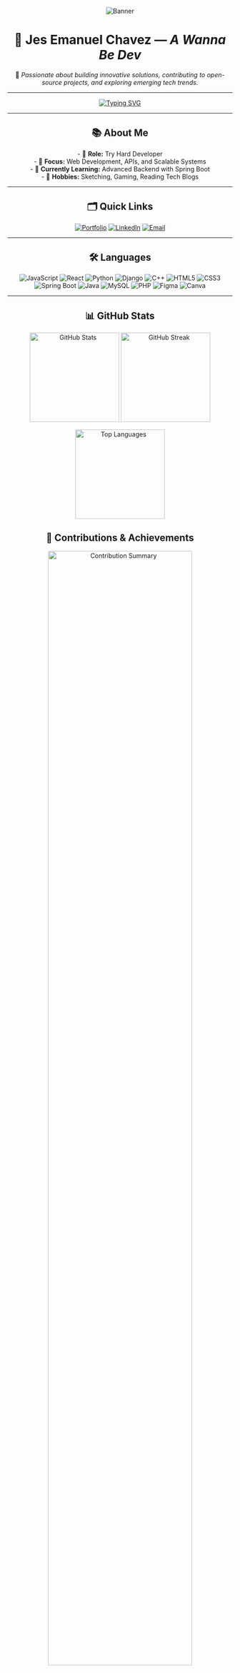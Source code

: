 <p align="center">
  <img src="https://64.media.tumblr.com/f6753c4537c395a5305d5e8b872a35bc/c2332f2c10cafb94-1c/s1280x1920/0f86834b55e59e62707ca253f8d6d212df1f1af9.jpg" alt="Banner"/>
</p>

<h1 align="center">🚀 <strong>Jes Emanuel Chavez</strong> — <em>A Wanna Be Dev</em></h1>

<p align="center">
  🌟 <em>Passionate about building innovative solutions, contributing to open-source projects, and exploring emerging tech trends.</em>
</p>

---

<p align="center">
  <a href="https://git.io/typing-svg">
    <img src="https://readme-typing-svg.herokuapp.com?font=Fira+Code&pause=1000&color=36BCF7&width=435&lines=Welcome+to+my+GitHub+Profile!;I'm+Jes+Emanuel+Chavez;Full-Stack+Developer+%7C+Tech+Enthusiast" alt="Typing SVG"/>
  </a>
</p>

---

<h2 align="center">📚 <strong>About Me</strong></h2>
<p align="center">
  - 💼 <strong>Role:</strong> Try Hard Developer<br />
  - 🎯 <strong>Focus:</strong> Web Development, APIs, and Scalable Systems<br />
  - 🌱 <strong>Currently Learning:</strong> Advanced Backend with Spring Boot<br />
  - 🧠 <strong>Hobbies:</strong> Sketching, Gaming, Reading Tech Blogs
</p>

---

<h2 align="center">🗂️ <strong>Quick Links</strong></h2>
<p align="center">
  <a href="#" target="_blank"><img src="https://img.shields.io/badge/Portfolio-Visit-orange?style=for-the-badge&logo=google-chrome&logoColor=white" alt="Portfolio"/></a>
  <a href="https://www.linkedin.com/in/jes-emanuel-chavez-b8ab0a342/" target="_blank"><img src="https://img.shields.io/badge/LinkedIn-Connect-blue?style=for-the-badge&logo=linkedin&logoColor=white" alt="LinkedIn"/></a>
  <a href="mailto:chavezjes71@example.com"><img src="https://img.shields.io/badge/Email-Contact-red?style=for-the-badge&logo=gmail&logoColor=white" alt="Email"/></a>

</p>

---

<h2 align="center">🛠️ <strong>Languages</strong></h2>
<p align="center">
  <img src="https://img.shields.io/badge/JavaScript-F7DF1E?style=for-the-badge&logo=javascript&logoColor=black" alt="JavaScript" />
  <img src="https://img.shields.io/badge/React-61DAFB?style=for-the-badge&logo=react&logoColor=black" alt="React" />
  <img src="https://img.shields.io/badge/Python-3776AB?style=for-the-badge&logo=python&logoColor=white" alt="Python" />
  <img src="https://img.shields.io/badge/Django-092E20?style=for-the-badge&logo=django&logoColor=white" alt="Django" />
  <img src="https://img.shields.io/badge/C++-00599C?style=for-the-badge&logo=cplusplus&logoColor=white" alt="C++" />
  <img src="https://img.shields.io/badge/HTML5-E34F26?style=for-the-badge&logo=html5&logoColor=white" alt="HTML5" />
  <img src="https://img.shields.io/badge/CSS3-1572B6?style=for-the-badge&logo=css3&logoColor=white" alt="CSS3" />
  <img src="https://img.shields.io/badge/Spring_Boot-6DB33F?style=for-the-badge&logo=spring&logoColor=white" alt="Spring Boot" />
  <img src="https://img.shields.io/badge/Java-007396?style=for-the-badge&logo=java&logoColor=white" alt="Java" />
  <img src="https://img.shields.io/badge/MySQL-4479A1?style=for-the-badge&logo=mysql&logoColor=white" alt="MySQL" />
  <img src="https://img.shields.io/badge/PHP-777BB4?style=for-the-badge&logo=php&logoColor=white" alt="PHP" />
  <img src="https://img.shields.io/badge/Figma-F24E1E?style=for-the-badge&logo=figma&logoColor=white" alt="Figma" />
  <img src="https://img.shields.io/badge/Canva-00C4CC?style=for-the-badge&logo=canva&logoColor=white" alt="Canva" />
</p>




---

<h2 align="center">📊 <strong>GitHub Stats</strong></h2>

<!-- GitHub Profile Stats -->
<p align="center">
  <img src="https://github-readme-stats.vercel.app/api?username=Cappi-dev&show_icons=true&theme=tokyonight&hide_border=true&count_private=true" alt="GitHub Stats" height="200" />
  <img src="https://github-readme-streak-stats.herokuapp.com/?user=Cappi-dev&theme=tokyonight&hide_border=true" alt="GitHub Streak" height="200" />
</p>

<!-- Top Languages -->
<p align="center">
  <img src="https://github-readme-stats.vercel.app/api/top-langs/?username=Cappi-dev&layout=compact&theme=tokyonight&hide_border=true&langs_count=10&exclude_repo=demo-repo" alt="Top Languages" height="200" />
</p>

<!-- Contributions and Achievements -->
<h2 align="center">🚀 <strong>Contributions & Achievements</strong></h2>
<p align="center">
  <img src="https://github-profile-summary-cards.vercel.app/api/cards/profile-details?username=Cappi-dev&theme=tokyonight" alt="Contribution Summary" width="80%" />
</p>

<!-- Contribution Activity Graph -->
<p align="center">
  <img src="https://github-readme-activity-graph.vercel.app/graph?username=Cappi-dev&theme=tokyo-night&hide_border=true&bg_color=1a1b27&color=70a5fd&line=fab795&point=fab795" alt="Contribution Activity Graph" width="90%" />
</p>

<!-- Trophies Section -->
<h2 align="center">🏆 <strong>GitHub Achievements</strong></h2>
<p align="center">
  <img src="https://github-profile-trophy.vercel.app/?username=Cappi-dev&theme=tokyonight&no-frame=true&column=6" alt="Trophies" width="80%" />
</p>


---





<h2 align="center">🚀 <strong>Featured Projects</strong></h2>
<div align="center">

  <!-- SavorSpace Frontend -->
  <div style="display: inline-block; text-align: center; margin: 15px; width: 300px;">
    <a href="https://github.com/karl2522/SavorSpace-Frontend" target="_blank">
      <img src="https://i.pinimg.com/736x/8b/db/51/8bdb51ecf2f4c7d9a225a14b11a9d4dc.jpg" alt="SavorSpace Frontend" style="width: 100%; border-radius: 10px; box-shadow: 0px 4px 8px rgba(0, 0, 0, 0.2);" />
    </a>
    <h3>🔗 <a href="https://github.com/karl2522/SavorSpace-Frontend" target="_blank"><strong>SavorSpace Frontend</strong></a></h3>
    <p style="font-size: 14px; color: #b0b0b0;">🖥️ Frontend for SavorSpace platform using React and modern UI components.</p>
  </div>

  <!-- SavorSpace Backend -->
  <div style="display: inline-block; text-align: center; margin: 15px; width: 300px;">
    <a href="https://github.com/karl2522/SavorSpace-Backend" target="_blank">
      <img src="https://i.pinimg.com/736x/af/3a/74/af3a741c07d2cfb96176a2f11470d25f.jpg" alt="SavorSpace Backend" style="width: 100%; border-radius: 10px; box-shadow: 0px 4px 8px rgba(0, 0, 0, 0.2);" />
    </a>
    <h3>🔗 <a href="https://github.com/karl2522/SavorSpace-Backend" target="_blank"><strong>SavorSpace Backend</strong></a></h3>
    <p style="font-size: 14px; color: #b0b0b0;">⚙️ Backend with Spring Boot, focused on secure APIs and data management.</p>
  </div>

  <!-- Payroll System -->
  <div style="display: inline-block; text-align: center; margin: 15px; width: 300px;">
    <a href="https://github.com/Cappi-dev/Payroll_System" target="_blank">
      <img src="https://i.pinimg.com/736x/a7/02/c2/a702c2ee276e68e95dc53a08f4ddfe17.jpg" alt="Payroll System" style="width: 100%; border-radius: 10px; box-shadow: 0px 4px 8px rgba(0, 0, 0, 0.2);" />
    </a>
    <h3>🔗 <a href="https://github.com/Cappi-dev/Payroll_System" target="_blank"><strong>Payroll System</strong></a></h3>
    <p style="font-size: 14px; color: #b0b0b0;">💼 Automated payroll calculation with precise tax deductions.</p>
  </div>

</div>



---



<h2 align="center">🎮 <strong>My Game Profiles</strong></h2>
<p align="center">
  <a href="https://steamcommunity.com/profiles/76561198254519964/" target="_blank">
    <img src="https://img.shields.io/badge/Steam-Profile-blue?style=for-the-badge&logo=steam&logoColor=white" alt="Steam" />
  </a>
  <a href="https://discordapp.com/users/664773807290056726" target="_blank">
    <img src="https://img.shields.io/badge/Discord-Profile-blurple?style=for-the-badge&logo=discord&logoColor=white" alt="Discord" />
  </a>
  <a href="https://www.roblox.com/users/127525682/profile" target="_blank">
    <img src="https://img.shields.io/badge/Roblox-Profile-FF47A7?style=for-the-badge&logo=roblox&logoColor=white" alt="Roblox" />
  </a>
    <a href="https://open.spotify.com/playlist/1pAi9UkQMFyPMYFA0jPgae?si=3dfc0373d4a54fed" target="_blank"><img src="https://img.shields.io/badge/Spotify-Listen-green?style=for-the-badge&logo=spotify&logoColor=white" alt="Spotify"/>
    </a>
</p>



---

<h2 align="center">🤝 <strong>Let's Collaborate</strong></h2>
<div align="center">
  
[![Facebook](https://img.shields.io/badge/Facebook-Connect-blue?style=for-the-badge&logo=facebook&logoColor=white)](https://www.facebook.com/JesEmChavez/)  
[![Email](https://img.shields.io/badge/Email-Contact-red?style=for-the-badge&logo=gmail&logoColor=white)](mailto:chavezjes71@example.com)

</div>

---


<h2 align="center">📝 <strong>Inspiration of the Day Before You Leave</strong></h2>
<p align="center">
  <img src="https://quotes-github-readme.vercel.app/api?type=horizontal&theme=tokyonight" alt="Quote"/>
</p>


